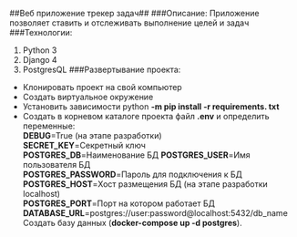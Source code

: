 ##Веб приложение трекер задач##
###Описание:
Приложение позволяет ставить и отслеживать выполнение целей и задач
###Технологии:
1. Python 3  
2. Django 4  
3. PostgresQL
###Развертывание проекта:
* Клонировать проект на свой компьютер  
* Создать виртуальное окружение
* Установить зависимости python **-m pip install -r requirements. txt**
* Создать в корневом каталоге проекта файл **.env** и определить переменные:  
**DEBUG**=True (на этапе разработки)  
**SECRET_KEY**=Секретный ключ  
**POSTGRES_DB**=Наименование БД
**POSTGRES_USER**=Имя пользователя БД    
**POSTGRES_PASSWORD**=Пароль для подключения к БД
**POSTGRES_HOST**=Хост размещения БД (на этапе разработки localhost)  
**POSTGRES_PORT**=Порт на котором работает БД
**DATABASE_URL**=postgres://user:password@localhost:5432/db_name  
Создать базу данных (**docker-compose up -d postgres**).


